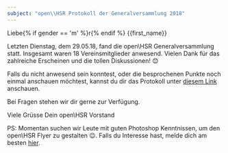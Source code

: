 ```yaml
---
subject: "open\\HSR Protokoll der Generalversammlung 2018"
---
```


Liebe{% if gender == 'm' %}r{% endif %} {{first_name}}

Letzten Dienstag, dem 29.05.18, fand die open\HSR Generalversammlung statt. Insgesamt waren 18 Vereinsmitglieder anwesend. Vielen Dank für das zahlreiche Erscheinen und die tollen Diskussionen! 😊

Falls du nicht anwesend sein konntest, oder die besprochenen Punkte noch einmal anschauen möchtest, kannst du dir das Protokoll unter [diesem Link](https://github.com/openhsr/verein/blob/master/protokolle/2018/05_generalversammlung/protokoll.md) anschauen.

Bei Fragen stehen wir dir gerne zur Verfügung.

Viele Grüsse
Dein open\HSR Vorstand

PS: Momentan suchen wir Leute mit guten Photoshop Kenntnissen, um den open\HSR Flyer zu gestalten 😉. Falls du Interesse hast, melde dich am besten [hier](https://github.com/openhsr/verein/issues/33).
